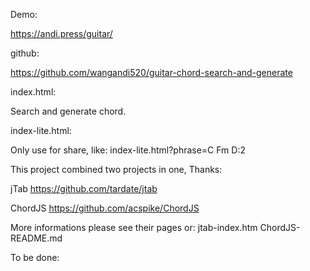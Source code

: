 Demo: 

https://andi.press/guitar/

github:

https://github.com/wangandi520/guitar-chord-search-and-generate

index.html:

Search and generate chord.

index-lite.html:

Only use for share, like: index-lite.html?phrase=C Fm D:2


This project combined two projects in one, Thanks:

jTab https://github.com/tardate/jtab

ChordJS https://github.com/acspike/ChordJS


More informations please see their pages or: 
jtab-index.htm
ChordJS-README.md


To be done:
